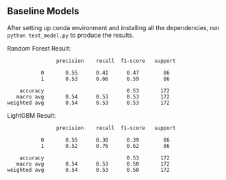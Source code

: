 ## Baseline Models

After setting up conda environment and installing all the dependencies, run `python test_model.py` to produce the results. 

Random Forest Result:
```
                precision    recall  f1-score   support

           0       0.55      0.41      0.47        86
           1       0.53      0.66      0.59        86

    accuracy                           0.53       172
   macro avg       0.54      0.53      0.53       172
weighted avg       0.54      0.53      0.53       172
```

LightGBM Result:
```
                precision    recall  f1-score   support

           0       0.55      0.30      0.39        86
           1       0.52      0.76      0.62        86

    accuracy                           0.53       172
   macro avg       0.54      0.53      0.50       172
weighted avg       0.54      0.53      0.50       172
```